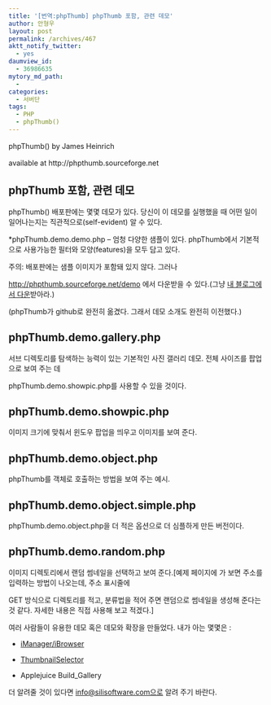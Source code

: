```yaml
---
title: '[번역:phpThumb] phpThumb 포함, 관련 데모'
author: 안형우
layout: post
permalink: /archives/467
aktt_notify_twitter:
  - yes
daumview_id:
  - 36986635
mytory_md_path:
  - 
categories:
  - 서버단
tags:
  - PHP
  - phpThumb()
---
```

<span style="line-height: 1.5em;">phpThumb() by James Heinrich</span>

<div class="box">
  <p>
    available at http://phpthumb.sourceforge.net
  </p>
</div>

## phpThumb 포함, 관련 데모

phpThumb() 배포판에는 몇몇 데모가 있다. 당신이 이 데모를 실행했을 때 어떤 일이 일어나는지는 직관적으로(self-evident) 알 수 있다.

*phpThumb.demo.demo.php &#8211; 엄청 다양한 샘플이 있다. phpThumb에서 기본적으로 사용가능한 필터와 모양(features)을 모두 담고 있다.

주의: 배포판에는 샘플 이미지가 포함돼 있지 않다. 그러나

http://phpthumb.sourceforge.net/demo 에서 다운받을 수 있다.(그냥 <a title="[phpThumb()] 예제 이미지 다운받기" href="https://mytory.net/archives/511" target="_blank">내 블로그에서 다운</a>받아라.)

(phpThumb가 github로 완전히 옮겼다. 그래서 데모 소개도 완전히 이전했다.)

## phpThumb.demo.gallery.php

서브 디렉토리를 탐색하는 능력이 있는 기본적인 사진 갤러리 데모. 전체 사이즈를 팝업으로 보여 주는 데

phpThumb.demo.showpic.php를 사용할 수 있을 것이다.

## phpThumb.demo.showpic.php

이미지 크기에 맞춰서 윈도우 팝업을 띄우고 이미지를 보여 준다.

## phpThumb.demo.object.php

phpThumb를 객체로 호출하는 방법을 보여 주는 예시.

## phpThumb.demo.object.simple.php

phpThumb.demo.object.php을 더 적은 옵션으로 더 심플하게 만든 버전이다.

## phpThumb.demo.random.php

이미지 디렉토리에서 랜덤 썸네일을 선택하고 보여 준다.[예제 페이지에 가 보면 주소를 입력하는 방법이 나오는데, 주소 표시줄에

GET 방식으로 디렉토리를 적고, 분류법을 적어 주면 랜덤으로 썸네일을 생성해 준다는 것 같다. 자세한 내용은 직접 사용해 보고 적겠다.]

여러 사람들이 유용한 데모 혹은 데모와 확장을 만들었다. 내가 아는 몇몇은 :

* <a href="http://www.j-cons.com/news/" target="_blank">iManager/iBrowser</a>

* <a href="http://www.silisoftware.com/scripts/ThumbnailSelector" target="_blank">ThumbnailSelector</a>

* Applejuice Build_Gallery

더 알려줄 것이 있다면 info@silisoftware.com으로 알려 주기 바란다.